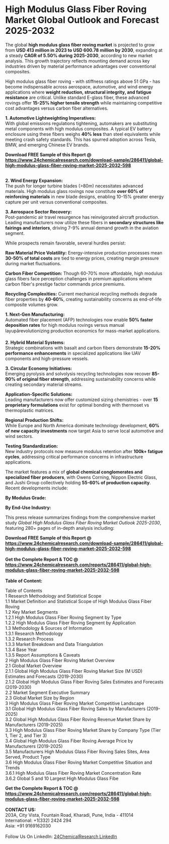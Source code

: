 <h1>High Modulus Glass Fiber Roving Market Global Outlook and Forecast 2025-2032</h1><p>The global <strong>high modulus glass fiber roving market</strong> is projected to grow from <strong>USD 413 million in 2023 to USD 600.78 million by 2030</strong>, expanding at a steady <strong>CAGR of 5.50% during 2025-2030</strong>, according to new market analysis. This growth trajectory reflects mounting demand across key industries driven by material performance advantages over conventional composites.</p><p>High modulus glass fiber roving - with stiffness ratings above 51 GPa - has become indispensable across aerospace, automotive, and wind energy applications where <strong>weight reduction, structural integrity, and fatigue resistance</strong> are critical. Unlike standard E-glass fiber, these advanced rovings offer <strong>15-25% higher tensile strength</strong> while maintaining competitive cost advantages versus carbon fiber alternatives.</p><p><strong>1. Automotive Lightweighting Imperatives:</strong><br>
With global emissions regulations tightening, automakers are substituting metal components with high modulus composites. A typical EV battery enclosure using these fibers weighs <strong>40% less</strong> than steel equivalents while meeting crash safety standards. This has spurred adoption across Tesla, BMW, and emerging Chinese EV brands.</p><div><b>Download FREE Sample of this Report @ 
            <a href="https://www.24chemicalresearch.com/download-sample/286411/global-high-modulus-glass-fiber-roving-market-2025-2032-598">
            https://www.24chemicalresearch.com/download-sample/286411/global-high-modulus-glass-fiber-roving-market-2025-2032-598</a></b></div><br><p><strong>2. Wind Energy Expansion:</strong><br>
The push for longer turbine blades (&gt;80m) necessitates advanced materials. High modulus glass rovings now constitute <strong>over 60% of reinforcing materials</strong> in new blade designs, enabling 10-15% greater energy capture per unit versus conventional composites.</p><p><strong>3. Aerospace Sector Recovery:</strong><br>
Post-pandemic air travel resurgence has reinvigorated aircraft production. Leading manufacturers now utilize these fibers in <strong>secondary structures like fairings and interiors</strong>, driving 7-9% annual demand growth in the aviation segment.</p><p>While prospects remain favorable, several hurdles persist:</p><p><strong>Raw Material Price Volatility:</strong> Energy-intensive production processes mean <strong>30-50% of total costs</strong> are tied to energy prices, creating margin pressure during market fluctuations.</p><p><strong>Carbon Fiber Competition:</strong> Though 60-70% more affordable, high modulus glass fibers face perception challenges in premium applications where carbon fiber's prestige factor commands price premiums.</p><p><strong>Recycling Complexities:</strong> Current mechanical recycling methods degrade fiber properties by <strong>40-60%</strong>, creating sustainability concerns as end-of-life composite volumes grow.</p><p><strong>1. Next-Gen Manufacturing:</strong><br>
Automated fiber placement (AFP) technologies now enable <strong>50% faster deposition rates</strong> for high modulus rovings versus manual layupârevolutionizing production economics for mass-market applications.</p><p><strong>2. Hybrid Material Systems:</strong><br>
Strategic combinations with basalt and carbon fibers demonstrate <strong>15-20% performance enhancements</strong> in specialized applications like UAV components and high-pressure vessels.</p><p><strong>3. Circular Economy Initiatives:</strong><br>
Emerging pyrolysis and solvolysis recycling technologies now recover <strong>85-90% of original fiber strength</strong>, addressing sustainability concerns while creating secondary material streams.</p><p><strong>Application-Specific Solutions:</strong><br>
	Leading manufacturers now offer customized sizing chemistries - over <strong>15 proprietary formulations</strong> exist for optimal bonding with thermoset vs thermoplastic matrices.</p><p><strong>Regional Production Shifts:</strong><br>
	While Europe and North America dominate technology development, <strong>60% of new capacity investments</strong> now target Asia to serve local automotive and wind sectors.</p><p><strong>Testing Standardization:</strong><br>
	New industry protocols now measure modulus retention after <strong>100k+ fatigue cycles</strong>, addressing critical performance concerns in infrastructure applications.</p><p>The market features a mix of <strong>global chemical conglomerates and specialized fiber producers</strong>, with Owens Corning, Nippon Electric Glass, and Jushi Group collectively holding <strong>55-60% of production capacity</strong>. Recent developments include:</p><p><strong>By Modulus Grade:</strong></p><p><strong>By End-Use Industry:</strong></p><p>This press release summarizes findings from the comprehensive market study <em>Global High Modulus Glass Fiber Roving Market Outlook 2025-2030</em>, featuring 280+ pages of in-depth analysis including:</p><div><b>Download FREE Sample of this Report @ 
            <a href="https://www.24chemicalresearch.com/download-sample/286411/global-high-modulus-glass-fiber-roving-market-2025-2032-598">
            https://www.24chemicalresearch.com/download-sample/286411/global-high-modulus-glass-fiber-roving-market-2025-2032-598</a></b></div><br><div><b>Get the Complete Report & TOC @ 
            <a href="https://www.24chemicalresearch.com/reports/286411/global-high-modulus-glass-fiber-roving-market-2025-2032-598">
            https://www.24chemicalresearch.com/reports/286411/global-high-modulus-glass-fiber-roving-market-2025-2032-598</a></b></div><br>
            <b>Table of Content:</b><p>Table of Contents<br />
1 Research Methodology and Statistical Scope<br />
1.1 Market Definition and Statistical Scope of High Modulus Glass Fiber Roving<br />
1.2 Key Market Segments<br />
1.2.1 High Modulus Glass Fiber Roving Segment by Type<br />
1.2.2 High Modulus Glass Fiber Roving Segment by Application<br />
1.3 Methodology & Sources of Information<br />
1.3.1 Research Methodology<br />
1.3.2 Research Process<br />
1.3.3 Market Breakdown and Data Triangulation<br />
1.3.4 Base Year<br />
1.3.5 Report Assumptions & Caveats<br />
2 High Modulus Glass Fiber Roving Market Overview<br />
2.1 Global Market Overview<br />
2.1.1 Global High Modulus Glass Fiber Roving Market Size (M USD) Estimates and Forecasts (2019-2030)<br />
2.1.2 Global High Modulus Glass Fiber Roving Sales Estimates and Forecasts (2019-2030)<br />
2.2 Market Segment Executive Summary<br />
2.3 Global Market Size by Region<br />
3 High Modulus Glass Fiber Roving Market Competitive Landscape<br />
3.1 Global High Modulus Glass Fiber Roving Sales by Manufacturers (2019-2025)<br />
3.2 Global High Modulus Glass Fiber Roving Revenue Market Share by Manufacturers (2019-2025)<br />
3.3 High Modulus Glass Fiber Roving Market Share by Company Type (Tier 1, Tier 2, and Tier 3)<br />
3.4 Global High Modulus Glass Fiber Roving Average Price by Manufacturers (2019-2025)<br />
3.5 Manufacturers High Modulus Glass Fiber Roving Sales Sites, Area Served, Product Type<br />
3.6 High Modulus Glass Fiber Roving Market Competitive Situation and Trends<br />
3.6.1 High Modulus Glass Fiber Roving Market Concentration Rate<br />
3.6.2 Global 5 and 10 Largest High Modulus Glass Fibe</p><div><b>Get the Complete Report & TOC @ 
            <a href="https://www.24chemicalresearch.com/reports/286411/global-high-modulus-glass-fiber-roving-market-2025-2032-598">
            https://www.24chemicalresearch.com/reports/286411/global-high-modulus-glass-fiber-roving-market-2025-2032-598</a></b></div><br><b>CONTACT US:</b><br>
            203A, City Vista, Fountain Road, Kharadi, Pune, India - 411014<br>
            International: +1(332) 2424 294<br>
            Asia: +91 9169162030 <br><br>
            Follow Us On LinkedIn: <a href="https://www.linkedin.com/company/24chemicalresearch/">24ChemicalResearch LinkedIn</a>